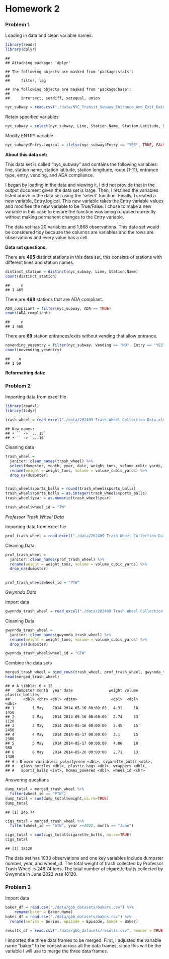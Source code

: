 Homework 2
================

### **Problem 1**

Loading in data and clean variable names:

``` r
library(readr)
library(dplyr)
```

    ## 
    ## Attaching package: 'dplyr'

    ## The following objects are masked from 'package:stats':
    ## 
    ##     filter, lag

    ## The following objects are masked from 'package:base':
    ## 
    ##     intersect, setdiff, setequal, union

``` r
nyc_subway = read.csv("./data/NYC_Transit_Subway_Entrance_And_Exit_Data.csv")
```

Retain specified variables

``` r
nyc_subway = select(nyc_subway, Line, Station.Name, Station.Latitude, Station.Longitude, Route1:Route11, Entrance.Type, Entry, Vending, ADA)
```

Modify ENTRY variable

``` r
nyc_subway$Entry.Logical = ifelse(nyc_subway$Entry == "YES", TRUE, FALSE)
```

**About this data set:**

This data set is called “nyc_subway” and contains the following
variables: line, station name, station latitude, station longitude,
route (1-11), entrance type, entry, vending, and ADA compliance.

I began by loading in the data and viewing it, I did not provide that in
the output document given the data set is large. Then, I retained the
variables listed above in the data set using the ‘select’ function.
Finally, I created a new variable, Entry.logical. This new variable
takes the Entry variable values and modifies the new variable to be
True/False. I chose to make a new variable in this case to ensure the
function was being run/used correctly without making permanent changes
to the Entry variable.

The data set has 20 variables and 1,868 observations. This data set
would be considered tidy because the columns are variables and the rows
are observations and every value has a cell.

**Data set questions:**

There are **465** distinct stations in this data set, this consists of
stations with different lines and station names.

``` r
distinct_station = distinct(nyc_subway, Line, Station.Name)
count(distinct_station)
```

    ##     n
    ## 1 465

There are **468** stations that are ADA compliant.

``` r
ADA_compliant = filter(nyc_subway, ADA == TRUE)
count(ADA_compliant)
```

    ##     n
    ## 1 468

There are **69** station entrances/exits without vending that allow
entrance.

``` r
novending_yesentry = filter(nyc_subway, Vending == "NO", Entry == "YES")
count(novending_yesentry)
```

    ##    n
    ## 1 69

**Reformatting data:**

### **Problem 2**

Importing data from excel file

``` r
library(readxl)
library(tidyr)

trash_wheel = read_excel("./data/202409 Trash Wheel Collection Data.xlsx", sheet = "Mr. Trash Wheel")
```

    ## New names:
    ## • `` -> `...15`
    ## • `` -> `...16`

Cleaning data

``` r
trash_wheel = 
  janitor::clean_names(trash_wheel) %>%
  select(dumpster, month, year, date, weight_tons, volume_cubic_yards, plastic_bottles, polystyrene, cigarette_butts, glass_bottles, plastic_bags, wrappers, sports_balls, homes_powered) %>%
  rename(weight = weight_tons, volume = volume_cubic_yards) %>% 
  drop_na(dumpster)


trash_wheel$sports_balls = round(trash_wheel$sports_balls)
trash_wheel$sports_balls = as.integer(trash_wheel$sports_balls)
trash_wheel$year = as.numeric(trash_wheel$year)

trash_wheel$wheel_id = "TW"
```

*Professor Trash Wheel Data*

Importing data from excel file

``` r
prof_trash_wheel = read_excel("./data/202409 Trash Wheel Collection Data.xlsx", sheet = "Professor Trash Wheel")
```

Cleaning Data

``` r
prof_trash_wheel = 
  janitor::clean_names(prof_trash_wheel) %>%
  rename(weight = weight_tons, volume = volume_cubic_yards) %>% 
  drop_na(dumpster)
  

prof_trash_wheel$wheel_id = "PTW"
```

*Gwynnda Data*

Import data

``` r
gwynnda_trash_wheel = read_excel("./data/202409 Trash Wheel Collection Data.xlsx", sheet = "Gwynnda Trash Wheel")
```

Cleaning Data

``` r
gwynnda_trash_wheel = 
  janitor::clean_names(gwynnda_trash_wheel) %>%
  rename(weight = weight_tons, volume = volume_cubic_yards) %>% 
  drop_na(dumpster)

gwynnda_trash_wheel$wheel_id = "GTW"
```

Combine the data sets

``` r
merged_trash_wheel = bind_rows(trash_wheel, prof_trash_wheel, gwynnda_trash_wheel)
head(merged_trash_wheel)
```

    ## # A tibble: 6 × 15
    ##   dumpster month  year date                weight volume plastic_bottles
    ##      <dbl> <chr> <dbl> <dttm>               <dbl>  <dbl>           <dbl>
    ## 1        1 May    2014 2014-05-16 00:00:00   4.31     18            1450
    ## 2        2 May    2014 2014-05-16 00:00:00   2.74     13            1120
    ## 3        3 May    2014 2014-05-16 00:00:00   3.45     15            2450
    ## 4        4 May    2014 2014-05-17 00:00:00   3.1      15            2380
    ## 5        5 May    2014 2014-05-17 00:00:00   4.06     18             980
    ## 6        6 May    2014 2014-05-20 00:00:00   2.71     13            1430
    ## # ℹ 8 more variables: polystyrene <dbl>, cigarette_butts <dbl>,
    ## #   glass_bottles <dbl>, plastic_bags <dbl>, wrappers <dbl>,
    ## #   sports_balls <int>, homes_powered <dbl>, wheel_id <chr>

Answering questions

``` r
dump_total = merged_trash_wheel %>% 
  filter(wheel_id == "PTW")
dump_total = sum(dump_total$weight,na.rm=TRUE)
dump_total
```

    ## [1] 246.74

``` r
cigs_total = merged_trash_wheel %>% 
  filter(wheel_id == "GTW", year ==2022, month == "June")

cigs_total = sum(cigs_total$cigarette_butts, na.rm=TRUE)
cigs_total
```

    ## [1] 18120

The data set has 1033 observations and one key variables include
dumpster number, year, and wheel_id. The total weight of trash collected
by Professor Trash Wheel is 246.74 tons. The total number of cigarette
butts collected by Gwynnda in June 2022 was 18120.

### **Problem 3**

Import data

``` r
baker_df = read.csv("./data/gbb_datasets/bakers.csv") %>% 
    rename(baker = Baker.Name)
bakes_df = read.csv("./data/gbb_datasets/bakes.csv") %>% 
  rename(series = Series, episode = Episode, baker = Baker)

results_df = read.csv("./data/gbb_datasets/results.csv", header = TRUE, skip = 2)
```

I imported the three data frames to be merged. First, I adjusted the
variable name “baker” to be consist across all the data frames, since
this will be the variable I will use to merge the three data frames.
